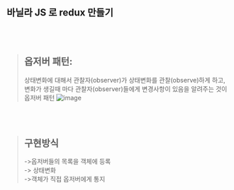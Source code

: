 바닐라 JS 로 redux 만들기
---
<br/><br/>


>옵저버 패턴:
> --
>상태변화에 대해서 관찰자(observer)가 상태변화를 관찰(observe)하게 하고, 변화가 생길때 마다 관찰자(observer)들에게 변경사항이 있음을 알려주는 것이 옵저버 패턴
![image](https://user-images.githubusercontent.com/46067837/168451568-214dada4-e3b2-47ef-8e40-5b73a02c6888.png)

<br/><br/>

>구현방식
> --
>->옵저버들의 목록을 객체에 등록 <br/>
-> 상태변화 <br/>
->객체가 직접 옵저버에게 통지